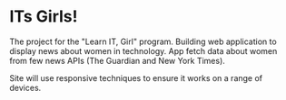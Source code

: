 # ITs Girls!
The project for the "Learn IT, Girl" program. 
Building web application to display news about women in technology. 
App fetch data about women from few news APIs (The Guardian and New York Times). 

Site will use responsive techniques to ensure it works on a range of devices.
